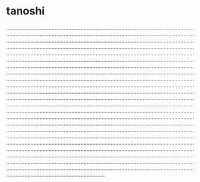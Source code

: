 # tanoshi

.....................................................................................................................................................................................................................................................................................................................................................................................................................................................................................................................................................................................................................................................................................................................................................................................................................................................................................................................................................................................................................................................................................................................................................................................................................................................................................................................................................................................................................................................................................................................................................................................................................................................................................................................................................................................................................................................................................................................................................................................................................................................................................................................................................................................................................................................................................................................................................................................................................................................................................................................................................................................................................................................................................................................................................................................................................................................................................................................................................................................................................................